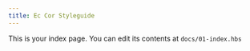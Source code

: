 ```yaml
---
title: Ec Cor Styleguide
---
```


This is your index page. You can edit its contents at `docs/01-index.hbs`
